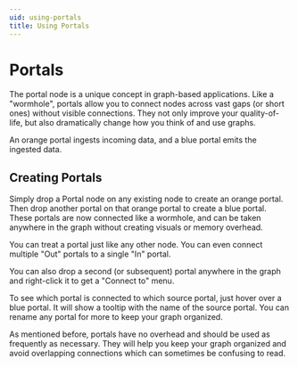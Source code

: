 ```yaml
---
uid: using-portals
title: Using Portals
---
```


# Portals

The portal node is a unique concept in graph-based applications. Like a "wormhole", portals allow you to connect nodes across vast gaps (or short ones) without visible connections. They not only improve your quality-of-life, but also dramatically change how you think of and use graphs.

An orange portal ingests incoming data, and a blue portal emits the ingested data.

## Creating Portals 

Simply drop a Portal node on any existing node to create an orange portal. Then drop another portal on that orange portal to create a blue portal. These portals are now connected like a wormhole, and can be taken anywhere in the graph without creating visuals or memory overhead.
                
You can treat a portal just like any other node. You can even connect multiple "Out" portals to a single "In" portal.

You can also drop a second (or subsequent) portal anywhere in the graph and right-click it to get a "Connect to" menu.

To see which portal is connected to which source portal, just hover over a blue portal. It will show a tooltip with the name of the source portal. You can rename any portal for more to keep your graph organized.

As mentioned before, portals have no overhead and should be used as frequently as necessary. They will help you keep your graph organized and avoid overlapping connections which can sometimes be confusing to read.